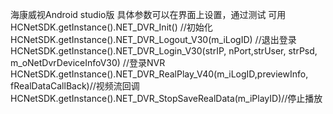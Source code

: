 海康威视Android studio版 具体参数可以在界面上设置，通过测试 可用
HCNetSDK.getInstance().NET_DVR_Init() //初始化
HCNetSDK.getInstance().NET_DVR_Logout_V30(m_iLogID) //退出登录
HCNetSDK.getInstance().NET_DVR_Login_V30(strIP, nPort,strUser, strPsd, m_oNetDvrDeviceInfoV30) //登录NVR
HCNetSDK.getInstance().NET_DVR_RealPlay_V40(m_iLogID,previewInfo, fRealDataCallBack)//视频流回调
HCNetSDK.getInstance().NET_DVR_StopSaveRealData(m_iPlayID)//停止播放